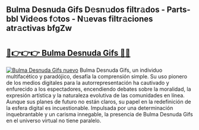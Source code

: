 ## Bulma Desnuda Gifs D𝚎sn𝚞dos filtr𝚊dos - Parts-bbl Vid𝚎os f𝚘tos - N𝚞evas filtr𝚊ciones atr𝚊ctivas bfgZw

# <h2><a href="http://mb1yxf.tromn.icu/?c=Bulma+Desnuda+Gifs">🔗👉👉👉 Bulma Desnuda Gifs 🔗🔗</a></h2>

[![Bulma Desnuda Gifs nuevo](https://i.imgur.com/pEAQMta.gif)](http://mb1yxf.tromn.icu/?c=Bulma+Desnuda+Gifs)
Bulma Desnuda Gifs, un individuo multifacético y paradójico, desafía la comprensión simple. Su uso pionero de los medios digitales para la autorrepresentación ha cautivado y enfurecido a los espectadores, encendiendo debates sobre la moralidad, la expresión artística y la naturaleza evolutiva de las comunidades en línea. Aunque sus planes de futuro no están claros, su papel en la redefinición de la esfera digital es incuestionable. Impulsada por una determinación inquebrantable y un carisma innegable, la presencia de Bulma Desnuda Gifs en el universo virtual no tiene paralelo.
